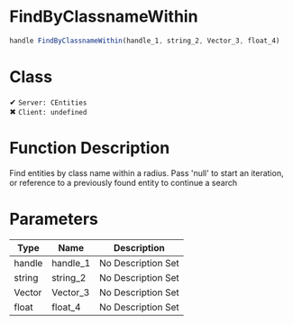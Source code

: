 # FindByClassnameWithin
```js
handle FindByClassnameWithin(handle_1, string_2, Vector_3, float_4)
```
# Class
✔ `Server: CEntities`  
✖ `Client: undefined`  

# Function Description
Find entities by class name within a radius. Pass 'null' to start an iteration, or reference to a previously found entity to continue a search
# Parameters
Type|Name|Description
--|--|--
handle|handle_1|No Description Set
string|string_2|No Description Set
Vector|Vector_3|No Description Set
float|float_4|No Description Set

